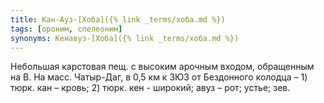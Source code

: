 ```yaml
---
title: Кан-Ауз-[Хоба]({% link _terms/хоба.md %})
tags: [ороним, спелеоним]
synonyms: Кенавуз-[Хоба]({% link _terms/хоба.md %})
---
```


Небольшая карстовая пещ. с высоким арочным входом, обращенным на В. На масс.
Чатыр-Даг, в 0,5 км к ЗЮЗ от Бездонного колодца – 1) тюрк. кан – кровь; 2) тюрк.
кен - широкий; авуз – рот; устье; зев.
